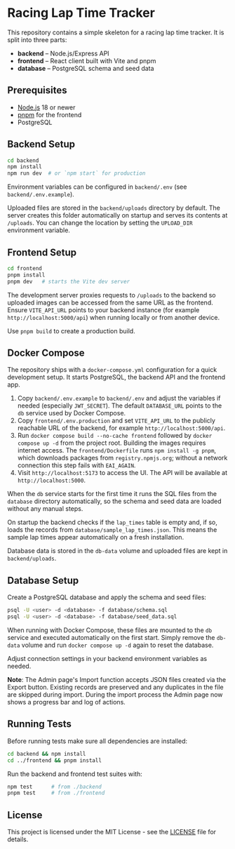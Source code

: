 # Racing Lap Time Tracker

This repository contains a simple skeleton for a racing lap time tracker. It is split into three parts:

- **backend** – Node.js/Express API
- **frontend** – React client built with Vite and pnpm
- **database** – PostgreSQL schema and seed data

## Prerequisites

- [Node.js](https://nodejs.org/) 18 or newer
- [pnpm](https://pnpm.io/) for the frontend
- PostgreSQL

## Backend Setup

```bash
cd backend
npm install
npm run dev  # or `npm start` for production
```

Environment variables can be configured in `backend/.env` (see `backend/.env.example`).

Uploaded files are stored in the `backend/uploads` directory by default. The server
creates this folder automatically on startup and serves its contents at `/uploads`.
You can change the location by setting the `UPLOAD_DIR` environment variable.

## Frontend Setup

```bash
cd frontend
pnpm install
pnpm dev   # starts the Vite dev server
```

The development server proxies requests to `/uploads` to the backend so
uploaded images can be accessed from the same URL as the frontend. Ensure
`VITE_API_URL` points to your backend instance (for example
`http://localhost:5000/api`) when running locally or from another device.

Use `pnpm build` to create a production build.

## Docker Compose

The repository ships with a `docker-compose.yml` configuration for a quick
development setup. It starts PostgreSQL, the backend API and the frontend app.

1. Copy `backend/.env.example` to `backend/.env` and adjust the variables if
   needed (especially `JWT_SECRET`). The default `DATABASE_URL` points to the
   `db` service used by Docker Compose.
2. Copy `frontend/.env.production` and set `VITE_API_URL` to the publicly
   reachable URL of the backend, for example `http://localhost:5000/api`.
3. Run `docker compose build --no-cache frontend` followed by
   `docker compose up -d` from the project root. Building the images requires
   internet access. The `frontend/Dockerfile` runs `npm install -g pnpm`, which
   downloads packages from `registry.npmjs.org`; without a network connection
   this step fails with `EAI_AGAIN`.
4. Visit `http://localhost:5173` to access the UI. The API will be available at
   `http://localhost:5000`.

When the `db` service starts for the first time it runs the SQL files from the
`database` directory automatically, so the schema and seed data are loaded
without any manual steps.

On startup the backend checks if the `lap_times` table is empty and, if so,
loads the records from `database/sample_lap_times.json`. This means the sample
lap times appear automatically on a fresh installation.

Database data is stored in the `db-data` volume and uploaded files are kept in
`backend/uploads`.

## Database Setup

Create a PostgreSQL database and apply the schema and seed files:

```bash
psql -U <user> -d <database> -f database/schema.sql
psql -U <user> -d <database> -f database/seed_data.sql
```

When running with Docker Compose, these files are mounted to the `db` service
and executed automatically on the first start. Simply remove the `db-data`
volume and run `docker compose up -d` again to reset the database.

Adjust connection settings in your backend environment variables as needed.

**Note**: The Admin page's Import function accepts JSON files created via the
Export button. Existing records are preserved and any duplicates in the file are
skipped during import.
During the import process the Admin page now shows a progress bar and log of actions.

## Running Tests

Before running tests make sure all dependencies are installed:

```bash
cd backend && npm install
cd ../frontend && pnpm install
```

Run the backend and frontend test suites with:

```bash
npm test      # from ./backend
pnpm test     # from ./frontend
```

## License

This project is licensed under the MIT License - see the [LICENSE](LICENSE) file for details.
